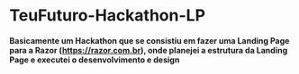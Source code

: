 # TeuFuturo-Hackathon-LP
#### Basicamente um Hackathon que se consistiu em fazer uma Landing Page para a Razor (https://razor.com.br), onde planejei a estrutura da Landing Page e executei o desenvolvimento e design
